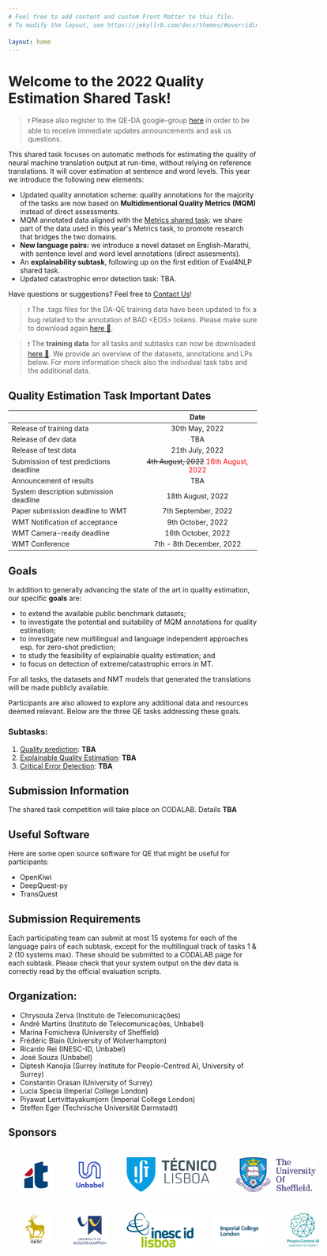 ```yaml
---
# Feel free to add content and custom Front Matter to this file.
# To modify the layout, see https://jekyllrb.com/docs/themes/#overriding-theme-defaults

layout: home
---
```


# Welcome to the 2022 Quality Estimation Shared Task!

> ``❗`` Please also register to the QE-DA google-group [here](https://groups.google.com/g/wmt-qe-shared-task/) in order to be able to receive immediate updates announcements and ask us questions.

This shared task focuses on automatic methods for estimating the quality of neural machine translation output at run-time, without relying on reference translations. It will cover estimation at sentence and word levels. This year we introduce the following new elements:

- Updated quality annotation scheme: quality annotations for the majority of the tasks are now based on <strong>Multidimentional Quality Metrics (MQM)</strong> instead of direct assessments.
- MQM annotated data aligned with the  <a href="https://wmt-metrics-task.github.io/">Metrics shared task</a>: we share part of the data used in this year's Metrics task, to promote research that bridges the two domains.
- <strong>New language pairs:</strong> we introduce a novel dataset on English-Marathi, with sentence level and word level annotations (direct assesments).
- An <strong>explainability subtask</strong>, following up on the first edition of Eval4NLP shared task.
- Updated catastrophic error detection task: TBA.
  
Have questions or suggestions? Feel free to <a href="mailto:andre.t.martins@gmail.com">Contact Us</a>!

> ``❗`` The .tags files for the DA-QE training data have been updated to fix a bug related to the annotation of BAD \<EOS\> tokens. Please make sure to download again [here 🔗](https://github.com/WMT-QE-Task/wmt-qe-2022-data/tree/main/word-level-subtask/DA_QE_data/train_data_2022). 

> ``❗`` The **training data** for all tasks and subtasks can now be downloaded [here 🔗](https://github.com/WMT-QE-Task/wmt-qe-2022-data/tree/main/). We provide an overview of the datasets, annotations and LPs below. For more information check also the individual task tabs and the additional data.
## Quality Estimation Task Important Dates

|  | Date |
| ----------- | :-----------: |
| Release of training data | 30th May, 2022 |
| Release of dev data | TBA |
| Release of test data | 21th July, 2022 |
| Submission of test predictions deadline | ~~4th August, 2022~~ <span style="color:red">16th August, 2022</span> | 
| Announcement of results | TBA |
| System description submission deadline | 18th August, 2022 |
| Paper submission deadline to WMT | 7th September, 2022 |
| WMT Notification of acceptance | 9th October, 2022 |
| WMT Camera-ready deadline | 16th October, 2022 |
| WMT Conference | 	7th - 8th December, 2022 |

## Goals

In addition to generally advancing the state of the art in quality estimation, our specific **goals** are:

- to extend the available public benchmark datasets;
- to investigate the potential and suitability of MQM annotations for quality estimation;
- to investigate new multilingual and language independent approaches esp. for zero-shot prediction;
- to study the feasibility of explainable quality estimation; and
- to focus on detection of extreme/catastrophic errors in MT.

For all tasks, the datasets and NMT models that generated the translations will be made publicly available.

Participants are also allowed to explore any additional data and resources deemed relevant. Below are the three QE tasks addressing these goals.

### Subtasks:

1. [Quality prediction](./subtasks/task1/): **TBA**
2. [Explainable Quality Estimation](./subtasks/task2/): **TBA**
3. [Critical Error Detection](./subtasks/task3/): **TBA**

## Submission Information
The shared task competition will take place on CODALAB. Details **TBA**

## Useful Software
Here are some open source software for QE that might be useful for participants:
- OpenKiwi
- DeepQuest-py
- TransQuest

## Submission Requirements
Each participating team can submit at most 15 systems for each of the language pairs of each subtask, except for the multilingual track of tasks 1 & 2 (10 systems max). These should be submitted to a CODALAB page for each subtask.
Please check that your system output on the dev data is correctly read by the official evaluation scripts.

## Organization:

- Chrysoula Zerva (Instituto de Telecomunicações)
- André Martins (Instituto de Telecomunicações, Unbabel)
- Marina Fomicheva (University of Sheffield)
- Frédéric Blain (University of Wolverhampton)
- Ricardo Rei (INESC-ID, Unbabel)
- José Souza (Unbabel)
- Diptesh Kanojia (Surrey Institute for People-Centred AI, University of Surrey)
- Constantin Orasan (University of Surrey)
- Lucia Specia (Imperial College London)
- Piyawat Lertvittayakumjorn (Imperial College London)
- Steffen Eger (Technische Universität Darmstadt)


## Sponsors

<style>
	.column {
	  float: left;
	  padding: 20px;
	}
	
</style>
<div style="position: relative; width: 700px; height: 100px; min-height: 200px">    
    <div style="position: relative; bottom: 0px;">
	   <div class="column">
	     <img src="/public/css/IT.png" height=70px width=auto>
	   </div>
	   <div class="column">
	     <img src="/public/css/unbabel.png" height=70px width=auto>
	   </div>
	   <div class="column">
	     <img src="/public/css/IST.png" height=70px width=auto>
	   </div>
	   <div class="column">
	     <img src="/public/css/Sheffield.png" height=70px width=auto>
	   </div>
	</div>
<div style="position: relative; width: 700px; height: 100px; min-height: 200px">    
    <div style="position: relative; bottom: 0px;">
	   <div class="column">
	     <img src="/public/css/Surrey.png" height=70px width=auto>
	   </div>
	   <div class="column">
	     <img src="/public/css/Wolverhampton.jpeg" height=70px width=auto>
	   </div>
	   <div class="column">
	     <img src="/public/css/INESC-ID.png" height=70px width=auto>
	   </div>
	   <div class="column">
	     <img src="/public/css/Imperial.jpeg" height=70px width=auto>
	   </div>
	   <div class="column">
	     <img src="/public/css/surrey.jpeg" height=70px width=auto>
	   </div>
	</div>

